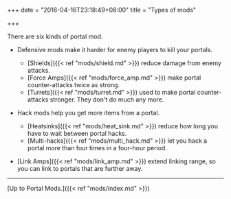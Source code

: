 +++
date = "2016-04-16T23:18:49+08:00"
title = "Types of mods"

+++

There are six kinds of portal mod.

* Defensive mods make it harder for enemy players to kill your portals.
    * [Shields]({{< ref "mods/shield.md" >}}) reduce damage from enemy attacks.
    * [Force Amps]({{< ref "mods/force_amp.md" >}}) make portal counter-attacks twice as strong.
    * [Turrets]({{< ref "mods/turret.md" >}}) used to make portal counter-attacks stronger. They don't do much any more.

* Hack mods help you get more items from a portal.
    * [Heatsinks]({{< ref "mods/heat_sink.md" >}}) reduce how long you have to wait between portal hacks.
    * [Multi-hacks]({{< ref "mods/multi_hack.md" >}}) let you hack a portal more than four times in a four-hour period.

* [Link Amps]({{< ref "mods/link_amp.md" >}}) extend linking range, so you can link to portals that are further away.

----

[Up to Portal Mods.]({{< ref "mods/index.md" >}})